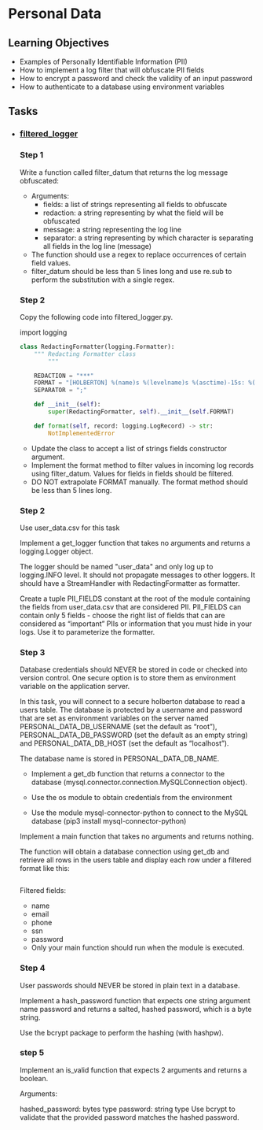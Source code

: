 # Personal Data

## Learning Objectives

* Examples of Personally Identifiable Information (PII)
* How to implement a log filter that will obfuscate PII fields
* How to encrypt a password and check the validity of an input password
* How to authenticate to a database using environment variables

## Tasks

* ### [filtered_logger](filtered_logger.py)

  ### Step 1
  Write a function called filter_datum that returns the log message obfuscated:

  * Arguments:
    * fields: a list of strings representing all fields to obfuscate
    * redaction: a string representing by what the field will be obfuscated
    * message: a string representing the log line
    * separator: a string representing by which character is separating all fields in the log line (message)
  * The function should use a regex to replace occurrences of certain field values.
  * filter_datum should be less than 5 lines long and use re.sub to perform the substitution with a single regex.

  ### Step 2

  Copy the following code into filtered_logger.py.

  import logging

  ```Python
  class RedactingFormatter(logging.Formatter):
      """ Redacting Formatter class
          """

      REDACTION = "***"
      FORMAT = "[HOLBERTON] %(name)s %(levelname)s %(asctime)-15s: %(message)s"
      SEPARATOR = ";"

      def __init__(self):
          super(RedactingFormatter, self).__init__(self.FORMAT)

      def format(self, record: logging.LogRecord) -> str:
          NotImplementedError
  ```
  * Update the class to accept a list of strings fields constructor argument.
  * Implement the format method to filter values in incoming log records using filter_datum. Values for fields in fields should be filtered.
  * DO NOT extrapolate FORMAT manually. The format method should be less than 5 lines long.

  ### Step 2

  Use user_data.csv for this task

  Implement a get_logger function that takes no arguments and returns a logging.Logger object.

  The logger should be named "user_data" and only log up to logging.INFO level. It should not propagate messages to other loggers. It should have a StreamHandler with RedactingFormatter as formatter.

  Create a tuple PII_FIELDS constant at the root of the module containing the fields from user_data.csv that are considered PII. PII_FIELDS can contain only 5 fields - choose the right list of fields that can are considered as “important” PIIs or information that you must hide in your logs. Use it to parameterize the formatter.

  ### Step 3

  Database credentials should NEVER be stored in code or checked into version control. One secure option is to store them as environment variable on the application server.

  In this task, you will connect to a secure holberton database to read a users table. The database is protected by a username and password that are set as environment variables on the server named PERSONAL_DATA_DB_USERNAME (set the default as “root”), PERSONAL_DATA_DB_PASSWORD (set the default as an empty string) and PERSONAL_DATA_DB_HOST (set the default as “localhost”).

  The database name is stored in PERSONAL_DATA_DB_NAME.

  * Implement a get_db function that returns a connector to the database (mysql.connector.connection.MySQLConnection object).

  * Use the os module to obtain credentials from the environment
  * Use the module mysql-connector-python to connect to the MySQL database (pip3 install mysql-connector-python)

  Implement a main function that takes no arguments and returns nothing.

  The function will obtain a database connection using get_db and retrieve all rows in the users table and display each row under a filtered format like this:

  ```[HOLBERTON] user_data INFO 2019-11-19 18:37:59,596: name=***; email=***; phone=***; ssn=***; password=***; ip=e848:e856:4e0b:a056:54ad:1e98:8110:ce1b; last_login=2019-11-14T06:16:24; user_agent=Mozilla/5.0 (compatible; MSIE 9.0; Windows NT 6.1; WOW64; Trident/5.0; KTXN);
  ```
  Filtered fields:

  * name
  * email
  * phone
  * ssn
  * password
  * Only your main function should run when the module is executed.

  ### Step 4

  User passwords should NEVER be stored in plain text in a database.

  Implement a hash_password function that expects one string argument name password and returns a salted, hashed password, which is a byte string.

  Use the bcrypt package to perform the hashing (with hashpw).

  ### step 5

  Implement an is_valid function that expects 2 arguments and returns a boolean.

  Arguments:

  hashed_password: bytes type
  password: string type
  Use bcrypt to validate that the provided password matches the hashed password.
